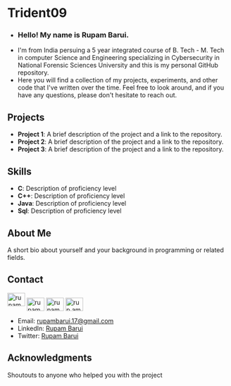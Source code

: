 # Trident09 

- <h3>Hello! My name is Rupam Barui.</h3>
- I'm from India persuing a 5 year integrated course of B. Tech - M. Tech in computer Science and Engineering specializing in Cybersecurity in National Forensic Sciences University and this is my personal GitHub repository. 
- Here you will find a collection of my projects, experiments, and other code that I've written over the time. Feel free to look around, and if you have any questions, please don't hesitate to reach out.

## Projects

- **Project 1**: A brief description of the project and a link to the repository.
- **Project 2**: A brief description of the project and a link to the repository.
- **Project 3**: A brief description of the project and a link to the repository.

## Skills

- **C**: Description of proficiency level
- **C++**: Description of proficiency level
- **Java**: Description of proficiency level
- **Sql**: Description of proficiency level

## About Me

A short bio about yourself and your background in programming or related fields.

## Contact

<a href="https://twitter.com/rupam_barui" target="blank"><img align="centre" src="https://raw.githubusercontent.com/rahuldkjain/github-profile-readme-generator/master/src/images/icons/Social/twitter.svg" alt="rupam_barui" height="30" width="40" /></a>
<a href="https://www.linkedin.com/in/rupam-barui-73b415230" target="blank"><img align="center" src="https://raw.githubusercontent.com/rahuldkjain/github-profile-readme-generator/master/src/images/icons/Social/linked-in-alt.svg" alt="rupam barui" height="30" width="40" /></a>
<a href="https://fb.com/rupambarui17" target="blank"><img align="center" src="https://raw.githubusercontent.com/rahuldkjain/github-profile-readme-generator/master/src/images/icons/Social/facebook.svg" alt="rupambarui17" height="30" width="40" /></a>
<a href="https://instagram.com/rup.am.i" target="blank"><img align="center" src="https://raw.githubusercontent.com/rahuldkjain/github-profile-readme-generator/master/src/images/icons/Social/instagram.svg" alt="rup.am.i" height="30" width="40" /></a>

- Email: rupambarui.17@gmail.com
- LinkedIn: [Rupam Barui](https://www.linkedin.com/in/rupam-barui-73b415230)
- Twitter: [Rupam Barui](https://twitter.com/rupam_barui)

## Acknowledgments

Shoutouts to anyone who helped you with the project
